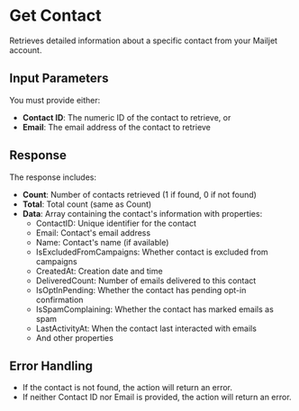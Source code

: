 # Get Contact

Retrieves detailed information about a specific contact from your Mailjet account.

## Input Parameters

You must provide either:
- **Contact ID**: The numeric ID of the contact to retrieve, or
- **Email**: The email address of the contact to retrieve

## Response

The response includes:

- **Count**: Number of contacts retrieved (1 if found, 0 if not found)
- **Total**: Total count (same as Count)
- **Data**: Array containing the contact's information with properties:
  - ContactID: Unique identifier for the contact
  - Email: Contact's email address
  - Name: Contact's name (if available)
  - IsExcludedFromCampaigns: Whether contact is excluded from campaigns
  - CreatedAt: Creation date and time
  - DeliveredCount: Number of emails delivered to this contact
  - IsOptInPending: Whether the contact has pending opt-in confirmation
  - IsSpamComplaining: Whether the contact has marked emails as spam
  - LastActivityAt: When the contact last interacted with emails
  - And other properties

## Error Handling

- If the contact is not found, the action will return an error.
- If neither Contact ID nor Email is provided, the action will return an error.